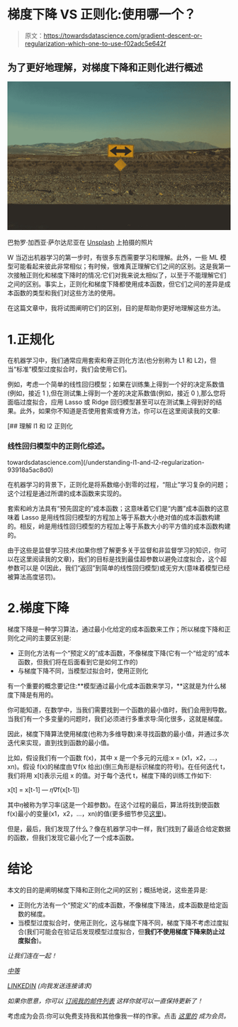 # 梯度下降 VS 正则化:使用哪一个？

> 原文：<https://towardsdatascience.com/gradient-descent-or-regularization-which-one-to-use-f02adc5e642f>

## 为了更好地理解，对梯度下降和正则化进行概述

![](img/a6837b940759efd490199dbfc96c88a2.png)

巴勃罗·加西亚·萨尔达尼亚在 [Unsplash](https://unsplash.com/s/photos/ways?utm_source=unsplash&utm_medium=referral&utm_content=creditCopyText) 上拍摄的照片

W 当迈出机器学习的第一步时，有很多东西需要学习和理解。此外，一些 ML 模型可能看起来彼此非常相似；有时候，很难真正理解它们之间的区别。这是我第一次接触正则化和梯度下降时的情况:它们对我来说太相似了，以至于不能理解它们之间的区别。事实上，正则化和梯度下降都使用成本函数，但它们之间的差异是成本函数的类型和我们对这些方法的使用。

在这篇文章中，我将试图阐明它们的区别，目的是帮助你更好地理解这些方法。

# 1.正规化

在机器学习中，我们通常应用套索和脊正则化方法(也分别称为 L1 和 L2)，但当“标准”模型过度拟合时，我们会使用它们。

例如，考虑一个简单的线性回归模型；如果在训练集上得到一个好的决定系数值(例如，接近 1 ),但在测试集上得到一个差的决定系数值(例如，接近 0 ),那么您将面临过度拟合，应用 Lasso 或 Ridge 回归模型甚至可以在测试集上得到好的结果。此外，如果你不知道是否使用套索或脊方法，你可以在这里阅读我的文章:

[](/understanding-l1-and-l2-regularization-93918a5ac8d0) [## 理解 l1 和 l2 正则化

### 线性回归模型中的正则化综述。

towardsdatascience.com](/understanding-l1-and-l2-regularization-93918a5ac8d0) 

在机器学习的背景下，正则化是将系数缩小到零的过程，“阻止”学习复杂的问题；这个过程是通过所谓的成本函数来实现的。

套索和岭方法具有“预先固定的”成本函数；这意味着它们是“内置”成本函数的这意味着 Lasso 是用线性回归模型的方程加上等于系数大小绝对值的成本函数构建的。相反，岭是用线性回归模型的方程加上等于系数大小的平方值的成本函数构建的。

由于这些是监督学习技术(如果你想了解更多关于监督和非监督学习的知识，你可以在这里阅读我的文章)，我们的目标是找到最佳超参数以避免过度拟合，这个超参数可以是 0(因此，我们“返回”到简单的线性回归模型)或无穷大(意味着模型已经被算法高度惩罚)。

# 2.梯度下降

梯度下降是一种学习算法，通过最小化给定的成本函数来工作；所以梯度下降和正则化之间的主要区别是:

*   正则化方法有一个“预定义的”成本函数，不像梯度下降(它有一个“给定的”成本函数，但我们将在后面看到它是如何工作的)
*   与梯度下降不同，当模型过拟合时，使用正则化

有一个重要的概念要记住:**模型通过最小化成本函数来学习，**这就是为什么梯度下降是有用的。

你可能知道，在数学中，当我们需要找到一个函数的最小值时，我们会用到导数。当我们有一个多变量的问题时，我们必须进行多重求导:简化很多，这就是梯度。

因此，梯度下降算法使用梯度(也称为多维导数)来寻找函数的最小值，并通过多次迭代来实现，直到找到函数的最小值。

比如，假设我们有一个函数 f(x)，其中 x 是一个多元的元组:x = (x1，x2，…，xn)。假设 f(x)的梯度由∇f(x 给出)(倒三角形是标识梯度的符号)。在任何迭代 t，我们将用 x[t]表示元组 x 的值。对于每个迭代 t，梯度下降的训练工作如下:

x[t] = x[t-1] — 𝜂∇f(x[t-1])

其中𝜂被称为学习率(这是一个超参数)。在这个过程的最后，算法将找到使函数 f(x)最小的变量(x1，x2，…，xn)的值(更多细节参见[这里](https://machinelearningmastery.com/a-gentle-introduction-to-gradient-descent-procedure/))。

但是，最后，我们发现了什么？像在机器学习中一样，我们找到了最适合给定数据的函数，但我们发现它最小化了一个成本函数。

# **结论**

本文的目的是阐明梯度下降和正则化之间的区别；概括地说，这些差异是:

*   正则化方法有一个“预定义”的成本函数，不像梯度下降法，成本函数是给定函数的梯度。
*   当模型过度拟合时，使用正则化，这与梯度下降不同，梯度下降不考虑过度拟合(我们可能会在验证后发现模型过度拟合，但**我们不使用梯度下降来防止过度拟合**)。

*让我们连在一起！*

[*中等*](https://federicotrotta.medium.com/)

[*LINKEDIN*](https://www.linkedin.com/in/federico-trotta/) *(向我发送连接请求)*

*如果你愿意，你可以* [*订阅我的邮件列表*](https://federicotrotta.medium.com/subscribe) *这样你就可以一直保持更新了！*

考虑成为会员:你可以免费支持我和其他像我一样的作家。点击 [*这里的*](https://federicotrotta.medium.com/membership) *成为会员。*